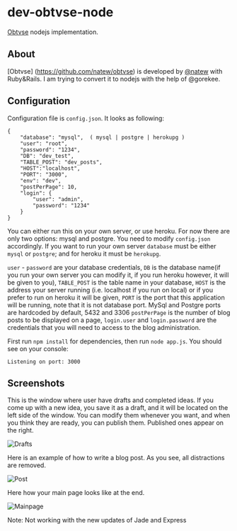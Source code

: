 dev-obtvse-node
========
[Obtvse](http://github.com/NateW/obtvse) nodejs implementation. 

## About
[Obtvse] (https://github.com/natew/obtvse) is developed by [@natew](https://github.com/natew) with Ruby&Rails. I am trying to convert it to nodejs with the help of @gorekee.

## Configuration
Configuration file is `config.json`. It looks as following:
```
{
    "database": "mysql",  ( mysql | postgre | herokupg )    
    "user": "root",
    "password": "1234",
    "DB": "dev_test",
    "TABLE_POST": "dev_posts",
    "HOST":"localhost",
    "PORT": "3000",
    "env": "dev",
    "postPerPage": 10,
    "login": {
        "user": "admin",
        "password": "1234"
    }
}

```
You can either run this on your own server, or use heroku. For now there are only two options: mysql and postgre. 
You need to modify `config.json` accordingly. If you want to run your own server `database` must be either 
`mysql` or `postgre`; and for heroku it must be `herokupg`.

`user` - `password` are your database credentials, 
`DB` is the database name(if you run your own server you can modify it, if you run heroku however, it will be given to you), 
`TABLE_POST` is the table name in your database, 
`HOST` is the address your server running (i.e. localhost if you run on local) or if you prefer to run on heroku it will be given, 
`PORT` is the port that this application will be running, note that it is not database port. MySql and Postgre ports are hardcoded by default, 5432 and 3306
`postPerPage` is the number of blog posts to be displayed on a page, 
`login.user` and `login.password` are the credentials that you will need to access to the blog administration.

First run `npm install` for dependencies, then run `node app.js`. You should see on your console:

```
Listening on port: 3000
```

## Screenshots
This is the window where user have drafts and completed ideas. If you come up with a new idea, you save it as a draft, and it will be located on the left side of the window. You can modify them whenever you want, and when you think they are ready, you can publish them. Published ones appear on the right.

![Drafts](http://i.imgur.com/RPFkkyF.png)



Here is an example of how to write a blog post. As you see, all distractions are removed.

![Post](http://i.imgur.com/KhNPqQY.png)



Here how your main page looks like at the end.

![Mainpage](http://i.imgur.com/DcB7GRP.png)


Note: Not working with the new updates of Jade and Express
